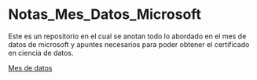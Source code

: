 # Notas_Mes_Datos_Microsoft
Este es un repositorio en el cual se anotan todo lo abordado en el mes de datos de microsoft y apuntes necesarios para poder obtener el certificado en ciencia de datos.

[Mes de datos](https://techcommunity.microsoft.com/t5/educator-developer-blog/mes-de-datos/ba-p/3736665)
